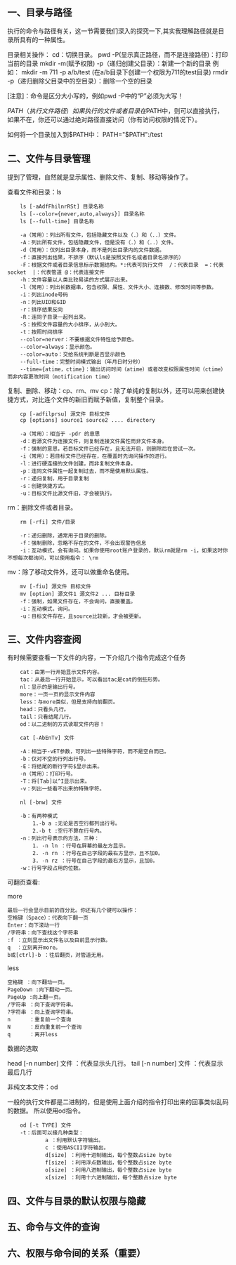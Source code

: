 ## 一、目录与路径
执行的命令与路径有关，这一节需要我们深入的探究一下,其实我理解路径就是目录所具有的一种属性。

目录相关操作：
cd：切换目录。
pwd -P(显示真正路径，而不是连接路径)：打印当前的目录
mkdir -m(赋予权限) -p（递归创建父目录）：新建一个新的目录 例如： mkdir -m 711 -p a/b/test (在a/b目录下创建一个权限为711的test目录)
rmdir -p（递归删除父目录中的空目录）：删除一个空的目录

[注意]：命令是区分大小写的，例如pwd -P中的“P”必须为大写！

$PATH（执行文件路径）
如果执行的文件或者目录在$PATH中，则可以直接执行，如果不在，你还可以通过绝对路径直接访问（你有访问权限的情况下）。

如何将一个目录加入到$PATH中：
PATH="$PATH":/test

## 二、文件与目录管理
提到了管理，自然就是显示属性、删除文件、复制、移动等操作了。

查看文件和目录：ls

        ls [-aAdfFhilnrRSt] 目录名称
        ls [--color={never,auto,always}] 目录名称
        ls [--full-time] 目录名称

        -a（常用）：列出所有文件，包括隐藏文件以及（.）和（..）文件。
        -A：列出所有文件，包括隐藏文件，但是没有（.）和（..）文件。
        -d（常用）：仅列出目录本身，而不是列出目录内的文件数据。
        -f：直接列出结果，不排序（默认ls是按照文件名或者目录名排序的）
        -F：根据文件或者目录信息标示数据结构。*:代表可执行文件  /：代表目录  =：代表socket  |：代表管道 @：代表连接文件
        -h：文件容量以人类比较易读的方式展示出来。
        -l（常用）：列出长数据串，包含权限、属性、文件大小、连接数、修改时间等参数。
        -i：列出inode号码
        -n：列出UID和GID
        -r：排序结果反向
        -R：连同子目录一起列出来。
        -S：按照文件容量的大小排序，从小到大。
        -t：按照时间排序
        --color=nerver：不要根据文件特性给予颜色。
        --color=always：显示颜色。
        --color=auto：交给系统判断是否显示颜色
        --full-time：完整时间模式输出（年月日时分秒）
        --time={atime，ctime}：输出访问时间（atime）或者改变权限属性时间（ctime）而非内容更改时间（motification time）

复制、删除、移动：cp、rm、mv
cp：除了单纯的复制以外，还可以用来创建快捷方式，对比连个文件的新旧而赋予新值，复制整个目录。

        cp [-adfilprsu] 源文件 目标文件
        cp [options] source1 source2 .... directory

        -a（常用）：相当于 -pdr 的意思
        -d：若源文件为连接文件，则复制连接文件属性而非文件本身。
        -f：强制的意思，若目标文件已经存在，且无法开启，则删除后在尝试一次。
        -i（常用）：若目标文件已经存在，在覆盖时先询问操作的进行。
        -l：进行硬连接的文件创建，而非复制文件本身。
        -p：连同文件属性一起复制过去，而不是使用默认属性。
        -r：递归复制，用于目录复制
        -s：创建快捷方式。
        -u：目标文件比源文件旧，才会被执行。


rm：删除文件或者目录。

        rm [-rfi] 文件/目录

        -r：递归删除，通常用于目录的删除。
        -f：强制删除，忽略不存在的文件，不会出现警告信息
        -i：互动模式，会有询问。如果你使用root账户登录的，默认rm就是rm -i，如果这时你不想每次都询问，可以使用指令： \rm


mv：除了移动文件外，还可以做重命名使用。

        mv [-fiu] 源文件 目标文件
        mv [option] 源文件1 源文件2 ... 目标目录
        -f：强制，如果文件存在，不会询问，直接覆盖。
        -i：互动模式，询问。
        -u：目标文件存在，且source比较新，才会被更新。

## 三、文件内容查阅

有时候需要查看一下文件的内容，一下介绍几个指令完成这个任务

        cat：由第一行开始显示文件内容。
        tac：从最后一行开始显示，可以看出tac是cat的倒些形势。
        nl：显示的是输出行号。
        more：一页一页的显示文件内容
        less：与more类似，但是支持向前翻页。
        head：只看头几行。
        tail：只看结尾几行。
        od：以二进制的方式读取文件内容！

        cat [-AbEnTv] 文件

        -A：相当于-vET参数，可列出一些特殊字符，而不是空白而已。
        -b：仅对不空的行列出行号。
        -E：将结尾的断行字符$显示出来。
        -n（常用）：打印行号。
        -T：将[Tab]以^I显示出来。
        -v：列出一些看不出来的特殊字符。

        nl [-bnw] 文件

        -b：有两种模式 
            1.-b a :无论是否空行都列出行号。
            2.-b t :空行不算在行号内。
        -n：列出行号表示的方法，三种：
            1. -n ln ：行号在屏幕的最左方显示。
            2. -n rn ：行号在自己字段的最右方显示，且不加0。
            3. -n rz ：行号在自己字段的最右方显示，且加0。
        -w：行号字段占用的位数。

可翻页查看:

more

    最后一行会显示目前的百分比。你还有几个键可以操作：
    空格键（Space）：代表向下翻一页
    Enter：向下滚动一行
    /字符串：向下查找这个字符串
    :f ：立刻显示出文件名以及目前显示行数。
    q  ：立刻离开more。
    b或[ctrl]-b ：往后翻页，对管道无用。

less

    空格键 ：向下翻动一页。
    PageDown :向下翻动一页。
    PageUp :向上翻一页。
    /字符串 ：向下查询字符串。
    ?字符串 ：向上查询字符串。
    n      ：重复前一个查询
    N      ：反向重复前一个查询
    q      ：离开less

数据的选取

head [-n number] 文件 ：代表显示头几行。
tail [-n number] 文件 ：代表显示最后几行

非纯文本文件：od

一般的执行文件都是二进制的，但是使用上面介绍的指令打印出来的回事类似乱码的数据。
所以使用od指令。

        od [-t TYPE] 文件
        -t：后面可以接几种类型：
                a ：利用默认字符输出。
                c ：使用ASCII字符输出。
                d[size] ：利用十进制输出，每个整数占size byte
                f[size] ：利用浮点数输出，每个整数占size byte
                o[size] ：利用八进制输出，每个整数占size byte
                x[size] ：利用十六进制输出，每个整数占size byte

## 四、文件与目录的默认权限与隐藏

## 五、命令与文件的查询

## 六、权限与命令间的关系（重要）